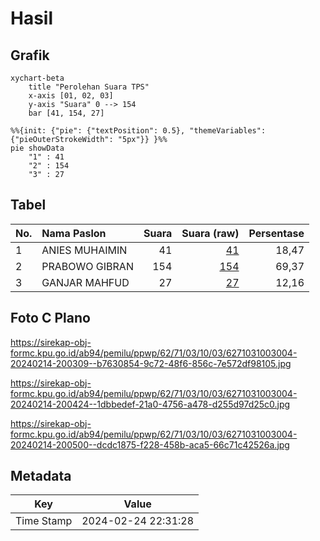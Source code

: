 # Hasil

## Grafik

```mermaid
xychart-beta
    title "Perolehan Suara TPS"
    x-axis [01, 02, 03]
    y-axis "Suara" 0 --> 154
    bar [41, 154, 27]
```

```mermaid
%%{init: {"pie": {"textPosition": 0.5}, "themeVariables": {"pieOuterStrokeWidth": "5px"}} }%%
pie showData
    "1" : 41
    "2" : 154
    "3" : 27
```

## Tabel

| No. | Nama Paslon    | Suara | Suara (raw) | Persentase |
|:--- |:-------------- | -----:| -----------:| ----------:|
| 1   | ANIES MUHAIMIN | 41    | [41][p-1]   | 18,47      |
| 2   | PRABOWO GIBRAN | 154   | [154][p-2]  | 69,37      |
| 3   | GANJAR MAHFUD  | 27    | [27][p-3]   | 12,16      |


[p-1]: https://github.com/gigit-pemilu/pemilu-2024-62-kalimantan-tengah/blob/main/pilpres/hitung-suara/sub/62-kalimantan-tengah/sub/71-kota-palangkaraya/sub/03-jekan-raya/sub/1003-bukit-tunggal/sub/004-tps/sub/paslon-1.txt
[p-2]: https://github.com/gigit-pemilu/pemilu-2024-62-kalimantan-tengah/blob/main/pilpres/hitung-suara/sub/62-kalimantan-tengah/sub/71-kota-palangkaraya/sub/03-jekan-raya/sub/1003-bukit-tunggal/sub/004-tps/sub/paslon-2.txt
[p-3]: https://github.com/gigit-pemilu/pemilu-2024-62-kalimantan-tengah/blob/main/pilpres/hitung-suara/sub/62-kalimantan-tengah/sub/71-kota-palangkaraya/sub/03-jekan-raya/sub/1003-bukit-tunggal/sub/004-tps/sub/paslon-3.txt

## Foto C Plano

https://sirekap-obj-formc.kpu.go.id/ab94/pemilu/ppwp/62/71/03/10/03/6271031003004-20240214-200309--b7630854-9c72-48f6-856c-7e572df98105.jpg

https://sirekap-obj-formc.kpu.go.id/ab94/pemilu/ppwp/62/71/03/10/03/6271031003004-20240214-200424--1dbbedef-21a0-4756-a478-d255d97d25c0.jpg

https://sirekap-obj-formc.kpu.go.id/ab94/pemilu/ppwp/62/71/03/10/03/6271031003004-20240214-200500--dcdc1875-f228-458b-aca5-66c71c42526a.jpg


## Metadata

| Key        | Value               |
| ---------- | ------------------- |
| Time Stamp | 2024-02-24 22:31:28 |



